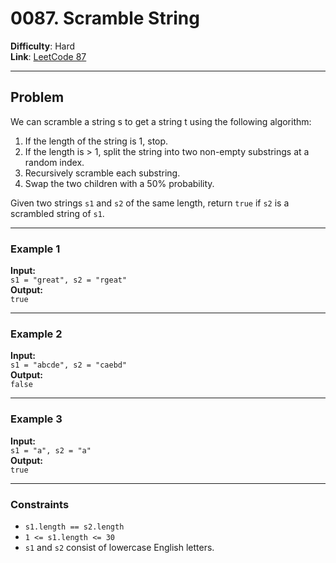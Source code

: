 # 0087. Scramble String

**Difficulty**: Hard  
**Link**: [LeetCode 87](https://leetcode.com/problems/scramble-string/)

---

## Problem

We can scramble a string s to get a string t using the following algorithm:

1. If the length of the string is 1, stop.
2. If the length is > 1, split the string into two non-empty substrings at a random index.
3. Recursively scramble each substring.
4. Swap the two children with a 50% probability.

Given two strings `s1` and `s2` of the same length, return `true` if `s2` is a scrambled string of `s1`.

---

### Example 1

**Input:**  
`s1 = "great", s2 = "rgeat"`  
**Output:**  
`true`

---

### Example 2

**Input:**  
`s1 = "abcde", s2 = "caebd"`  
**Output:**  
`false`

---

### Example 3

**Input:**  
`s1 = "a", s2 = "a"`  
**Output:**  
`true`

---

### Constraints

- `s1.length == s2.length`
- `1 <= s1.length <= 30`
- `s1` and `s2` consist of lowercase English letters.

